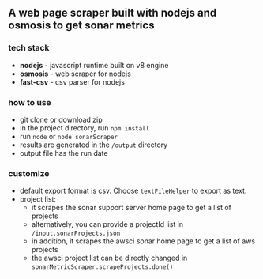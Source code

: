 ## A web page scraper built with nodejs and osmosis to get sonar metrics

### tech stack
* **nodejs** - javascript runtime built on v8 engine
* **osmosis** - web scraper for nodejs
* **fast-csv** - csv parser for nodejs

### how to use
* git clone or download zip
* in the project directory, run `npm install`
* run `node` or `node sonarScraper`
* results are generated in the `/output` directory
* output file has the run date

### customize
* default export format is csv. Choose `textFileHelper` to export as text.
* project list:
    * it scrapes the sonar support server home page to get a list of projects
    * alternatively, you can provide a projectId list in `/input.sonarProjects.json`
    * in addition, it scrapes the awsci sonar home page to get a list of aws projects
    * the awsci project list can be directly changed in `sonarMetricScraper.scrapeProjects.done()`